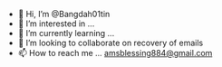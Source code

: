 - 👋 Hi, I’m @Bangdah01tin
- 👀 I’m interested in ...
- 🌱 I’m currently learning ...
- 💞️ I’m looking to collaborate on recovery of emails 
- 📫 How to reach me ... amsblessing884@gmail.com

<!---
Bangdah01tin/Bangdah01tin is a ✨ special ✨ repository because its `README.md` (this file) appears on your GitHub profile.
You can click the Preview link to take a look at your changes.
--->
